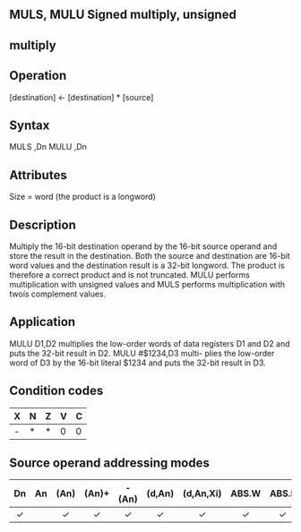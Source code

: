 ## MULS, MULU Signed multiply, unsigned

## multiply

## Operation
[destination] ← [destination] * [source]

## Syntax
MULS <ea>,Dn
MULU <ea>,Dn

## Attributes
Size = word (the product is a longword)

## Description
Multiply the 16-bit destination operand by the 16-bit source
operand and store the result in the destination. Both the source
and destination are 16-bit word values and the destination result
is a 32-bit longword. The product is therefore a correct product
and is not truncated. MULU performs multiplication with unsigned
values and MULS performs multiplication with twoís complement
values.

## Application
MULU D1,D2 multiplies the low-order words of data registers D1
and D2 and puts the 32-bit result in D2. MULU #$1234,D3 multi-
plies the low-order word of D3 by the 16-bit literal $1234 and
puts the 32-bit result in D3.

## Condition codes
|X|N|Z|V|C|
|--|--|--|--|--|
|-|*|*|0|0|

## Source operand addressing modes
|Dn|An|(An)|(An)+|-(An)|(d,An)|(d,An,Xi)|ABS.W|ABS.L|(d,PC)|(d,PC,Xn)|imm|
|:-:|:-:|:-:|:-:|:-:|:-:|:-:|:-:|:-:|:-:|:-:|:-:|
|✓||✓|✓|✓|✓|✓|✓|✓||||
